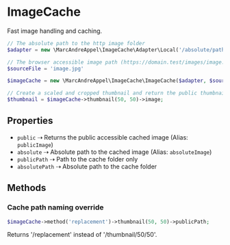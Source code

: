 # ImageCache
Fast image handling and caching.

```php
// The absolute path to the http image folder
$adapter = new \MarcAndreAppel\ImageCache\Adapter\Local('/absolute/path/to/base_folder/images');

// The browser accessible image path (https://domain.test/images/image.jpg
$sourceFile = 'image.jpg'

$imageCache = new \MarcAndreAppel\ImageCache\ImageCache($adapter, $sourceFile);

// Create a scaled and cropped thumbnail and return the public thumbnail path
$thumbnail = $imageCache->thumbnail(50, 50)->image;
```

## Properties

 - `public` ⇢ Returns the public accessible cached image (Alias: `publicImage`)  
 - `absolute` ⇢ Absolute path to the cached image (Alias: `absoluteImage`)
 - `publicPath` ⇢ Path to the cache folder only  
 - `absolutePath` ⇢ Absolute path to the cache folder

## Methods

### Cache path naming override
```php
$imageCache->method('replacement')->thumbnail(50, 50)->publicPath;
``` 
Returns '/replacement' instead of '/thumbnail/50/50'.
